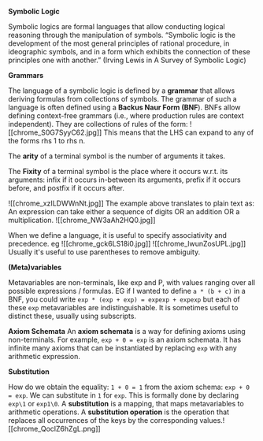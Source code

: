 **Symbolic Logic**

Symbolic logics are formal languages that allow conducting logical reasoning through the manipulation of symbols.
	“Symbolic logic is the development of the most general principles of rational procedure, in ideographic symbols, and in a form which exhibits the connection of these principles one with another.” (Irving Lewis in A Survey of Symbolic Logic)

**Grammars**

The language of a symbolic logic is defined by a **grammar** that allows deriving formulas from collections of symbols. The grammar of such a language is often defined using a **Backus Naur Form (BNF**). BNFs allow defining context-free grammars (i.e., where production rules are context independent). They are collections of rules of the form: 
![[chrome_S0G7SyyC62.jpg]]
This means that the LHS can expand to any of the forms rhs 1 to rhs n.

The **arity** of a terminal symbol is the number of arguments it takes.

The **Fixity** of a terminal symbol is the place where it occurs w.r.t. its arguments: infix if it occurs in-between its arguments, prefix if it occurs before, and postfix if it occurs after.

![[chrome_xzILDWWnNt.jpg]]
The example above translates to plain text as:
	An expression can take either a sequence of digits OR an addition OR a multiplication.
![[chrome_NW3aAh2HQ0.jpg]]

When we define a language, it is useful to specify associativity and precedence. eg ![[chrome_gck6LS18i0.jpg]]
![[chrome_lwunZosUPL.jpg]]
Usually it's useful to use parentheses to remove ambiguity.

**(Meta)variables** 

Metavariables are non-terminals, like exp and P, with values ranging over all possible expressions / formulas. 
EG if I wanted to define `a * (b + c)` in a BNF, you could write `exp * (exp + exp) = expexp + expexp` but each of these `exp` metavariables are indistinguishable.
It is sometimes useful to distinct these, usually using subscripts. 

**Axiom Schemata**
An **axiom schemata** is a way for defining axioms using non-terminals. For example, `exp + 0 = exp` is an axiom schemata. It has infinite many axioms that can be instantiated by replacing `exp` with any arithmetic expression.

**Substitution**

How do we obtain the equality: `1 + 0 = 1` from the axiom schema:  `exp + 0 = exp`. We can substitute in `1` for `exp`. This is formally done by declaring `exp\1` or `exp1\0`.
A **substitution** is a mapping, that maps metavariables to arithmetic operations.
A **substitution operation** is the operation that replaces all occurrences of the keys by the corresponding values.![[chrome_QoclZ6hZgL.png]]

